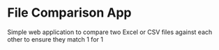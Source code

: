 # File Comparison App
Simple web application to compare two Excel or CSV files against each other to ensure they match 1 for 1
